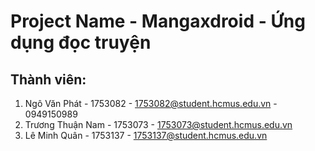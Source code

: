 # Project Name - Mangaxdroid - Ứng dụng đọc truyện

## Thành viên:

1. Ngô Văn Phát - 1753082 - 1753082@student.hcmus.edu.vn - 0949150989
2. Trương Thuận Nam - 1753073 - 1753073@student.hcmus.edu.vn 
3. Lê Minh Quân - 1753137 - 1753137@student.hcmus.edu.vn





